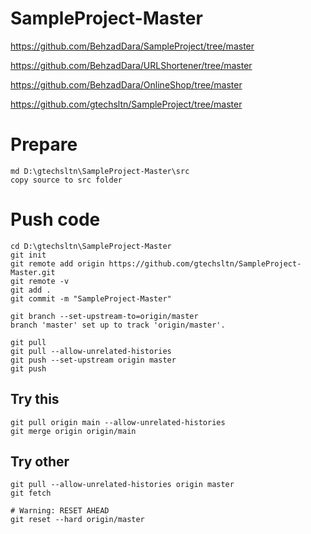 # SampleProject-Master

https://github.com/BehzadDara/SampleProject/tree/master

https://github.com/BehzadDara/URLShortener/tree/master

https://github.com/BehzadDara/OnlineShop/tree/master

https://github.com/gtechsltn/SampleProject/tree/master

# Prepare
```
md D:\gtechsltn\SampleProject-Master\src
copy source to src folder
```

# Push code
```
cd D:\gtechsltn\SampleProject-Master
git init
git remote add origin https://github.com/gtechsltn/SampleProject-Master.git
git remote -v
git add .
git commit -m "SampleProject-Master"

git branch --set-upstream-to=origin/master
branch 'master' set up to track 'origin/master'.

git pull
git pull --allow-unrelated-histories
git push --set-upstream origin master
git push
```

## Try this
```
git pull origin main --allow-unrelated-histories
git merge origin origin/main
```

## Try other
```
git pull --allow-unrelated-histories origin master
git fetch

# Warning: RESET AHEAD
git reset --hard origin/master
```
